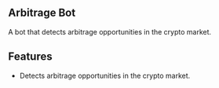 ## Arbitrage Bot

A bot that detects arbitrage opportunities in the crypto market.
## Features
- Detects arbitrage opportunities in the crypto market.